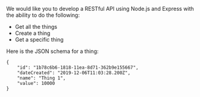 We would like you to develop a RESTful API using Node.js and Express with the ability to do the following:

- Get all the things
- Create a thing
- Get a specific thing

Here is the JSON schema for a thing:

```
{
    "id": "1b78c6b6-1818-11ea-8d71-362b9e155667",
    "dateCreated": "2019-12-06T11:03:28.200Z",
    "name": "Thing 1",
    "value": 10000
}
```
